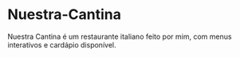 # Nuestra-Cantina
Nuestra Cantina é um restaurante italiano feito por mim, com menus interativos e cardápio disponível.
